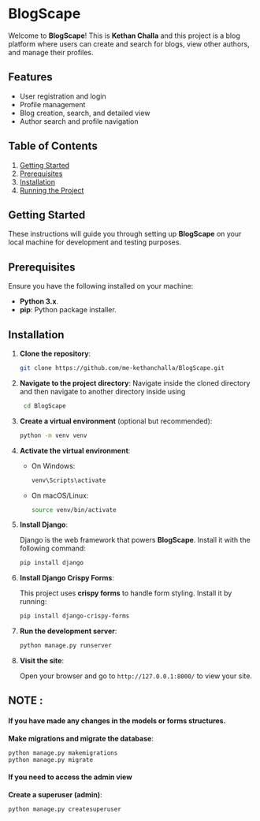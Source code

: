 # BlogScape

Welcome to **BlogScape**! This is **Kethan Challa** and this project is a blog platform where users can create and search for blogs, view other authors, and manage their profiles.

## Features
- User registration and login
- Profile management
- Blog creation, search, and detailed view
- Author search and profile navigation

## Table of Contents
1. [Getting Started](#getting-started)
2. [Prerequisites](#prerequisites)
3. [Installation](#installation)
4. [Running the Project](#running-the-project)

## Getting Started

These instructions will guide you through setting up **BlogScape** on your local machine for development and testing purposes.

## Prerequisites

Ensure you have the following installed on your machine:
- **Python 3.x**.
- **pip**: Python package installer.

## Installation

1. **Clone the repository**:

    ```bash
    git clone https://github.com/me-kethanchalla/BlogScape.git
    ```

2. **Navigate to the project directory**:
    Navigate inside the cloned directory and then navigate to another directory inside using

   ```bash
    cd BlogScape
    ```

3. **Create a virtual environment** (optional but recommended):

    ```bash
    python -m venv venv
    ```

4. **Activate the virtual environment**:

    - On Windows:
        ```bash
        venv\Scripts\activate
        ```
    - On macOS/Linux:
        ```bash
        source venv/bin/activate
        ```

5. **Install Django**:

    Django is the web framework that powers **BlogScape**. Install it with the following command:

    ```bash
    pip install django
    ```

8. **Install Django Crispy Forms**:

    This project uses **crispy forms** to handle form styling. Install it by running:

    ```bash
    pip install django-crispy-forms
    ```

9. **Run the development server**:

    ```bash
    python manage.py runserver
    ```

10. **Visit the site**:

    Open your browser and go to `http://127.0.0.1:8000/` to view your site.


## NOTE :

#### If you have made any changes in the models or forms structures.

 **Make migrations and migrate the database**:

    
    python manage.py makemigrations
    python manage.py migrate
    

#### If you need to access the admin view
 **Create a superuser (admin)**:

    
    python manage.py createsuperuser
    


